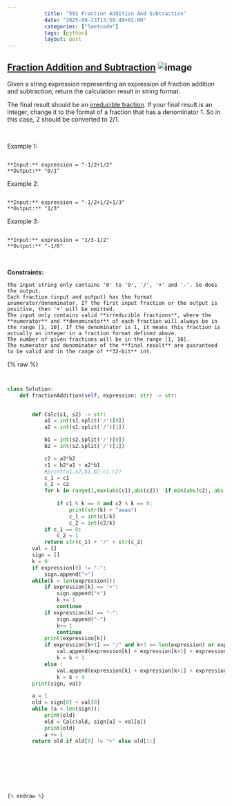 ```yaml
---
            title: "592 Fraction Addition And Subtraction"
            date: "2025-08-23T13:50:49+02:00"
            categories: ["leetcode"]
            tags: [python]
            layout: post
---
```

            
## [Fraction Addition and Subtraction](https://leetcode.com/problems/fraction-addition-and-subtraction) ![image](https://img.shields.io/badge/Difficulty-Medium-orange)

Given a string expression representing an expression of fraction addition and subtraction, return the calculation result in string format.

The final result should be an [irreducible fraction](https://en.wikipedia.org/wiki/Irreducible_fraction). If your final result is an integer, change it to the format of a fraction that has a denominator 1. So in this case, 2 should be converted to 2/1.

 

Example 1:

```

**Input:** expression = "-1/2+1/2"
**Output:** "0/1"

```

Example 2:

```

**Input:** expression = "-1/2+1/2+1/3"
**Output:** "1/3"

```

Example 3:

```

**Input:** expression = "1/3-1/2"
**Output:** "-1/6"

```

 

**Constraints:**

	The input string only contains '0' to '9', '/', '+' and '-'. So does the output.
	Each fraction (input and output) has the format ±numerator/denominator. If the first input fraction or the output is positive, then '+' will be omitted.
	The input only contains valid **irreducible fractions**, where the **numerator** and **denominator** of each fraction will always be in the range [1, 10]. If the denominator is 1, it means this fraction is actually an integer in a fraction format defined above.
	The number of given fractions will be in the range [1, 10].
	The numerator and denominator of the **final result** are guaranteed to be valid and in the range of **32-bit** int.

{% raw %}


```python


class Solution:
    def fractionAddition(self, expression: str) -> str:
        

        def Calc(s1, s2) -> str:
            a1 = int(s1.split('/')[0])
            a2 = int(s1.split('/')[1])

            b1 = int(s2.split('/')[0])
            b2 = int(s2.split('/')[1])

            c2 = a2*b2
            c1 = b2*a1 + a2*b1
            #print(a1,a2,b1,b2,c1,c2)
            c_1 = c1
            c_2 = c2
            for k in range(1,max(abs(c1),abs(c2))  if min(abs(c2), abs(c1)) == 0 else min(abs(c2),abs(c1))+1):
                
                if c1 % k == 0 and c2 % k == 0:
                    print(str(k) + "aaaa")
                    c_1 = int(c1/k)
                    c_2 = int(c2/k)
            if c_1 == 0:
                c_2 = 1
            return str(c_1) + "/" + str(c_2)
        val = []
        sign = []
        k = 0
        if expression[0] != "-":
            sign.append("+")
        while(k < len(expression)):
            if expression[k] == "+":
                sign.append("+")
                k += 1
                continue
            if expression[k] == "-":
                sign.append("-")
                k+= 1
                continue
            print(expression[k])
            if expression[k+1] == "/" and k+3 == len(expression) or expression[k+3] == "+" or expression[k+3] == "-":
                val.append(expression[k] + expression[k+1] + expression[k+2])
                k = k + 3
            else :
                val.append(expression[k] + expression[k+1] + expression[k+2]+ expression[k+3])
                k = k + 4
        print(sign, val)

        a = 1
        old = sign[0] + val[0]
        while (a < len(sign)):
            print(old)
            old = Calc(old, sign[a] + val[a])
            print(old)
            a += 1
        return old if old[0] != "+" else old[1:]



                




{% endraw %}
```
